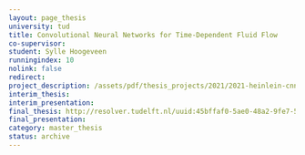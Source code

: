 ```yaml
---
layout: page_thesis
university: tud
title: Convolutional Neural Networks for Time-Dependent Fluid Flow
co-supervisor:
student: Sylle Hoogeveen
runningindex: 10
nolink: false
redirect:
project_description: /assets/pdf/thesis_projects/2021/2021-heinlein-cnn_transient_mor.pdf
interim_thesis:
interim_presentation:
final_thesis: http://resolver.tudelft.nl/uuid:45bffaf0-5ae0-48a2-9fe7-5ebfe2594cb5
final_presentation:
category: master_thesis
status: archive
---
```

